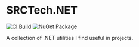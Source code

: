 # SRCTech.NET
[![CI Build](https://github.com/schristian/SRCTech.NET/actions/workflows/ci-build.yml/badge.svg?branch=main)](https://github.com/schristian/SRCTech.NET/actions/workflows/ci-build.yml)
[![NuGet Package](https://img.shields.io/nuget/dt/SRCTech.Common?label=NuGet)](https://www.nuget.org/packages/SRCTech.Common/)

A collection of .NET utilities I find useful in projects.
